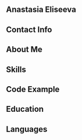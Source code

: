 ## Anastasia Eliseeva

## Contact Info

## About Me

## Skills

## Code Example

## Education

## Languages
